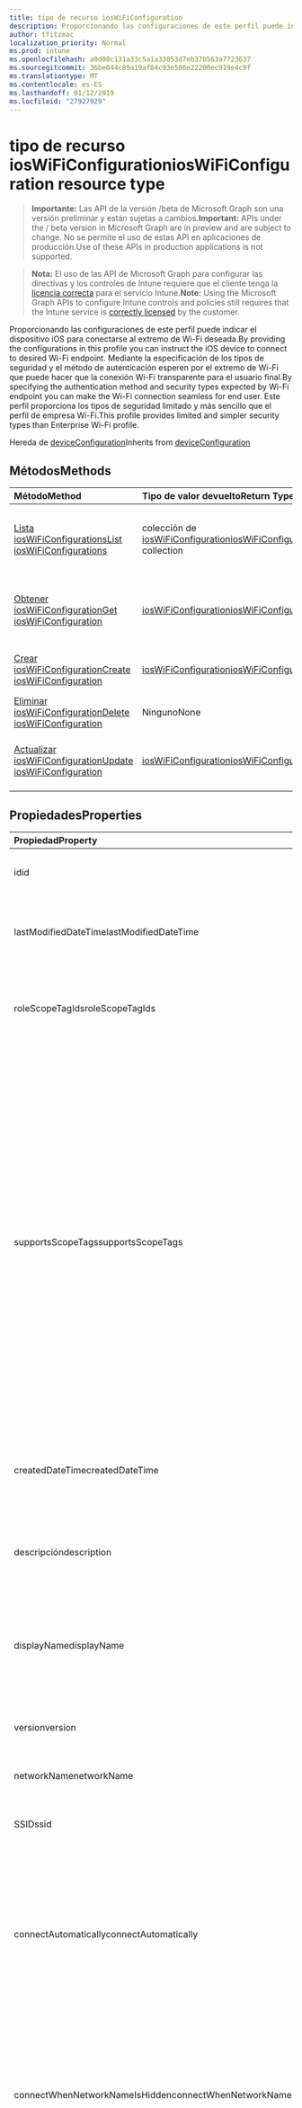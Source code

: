 ```yaml
---
title: tipo de recurso iosWiFiConfiguration
description: Proporcionando las configuraciones de este perfil puede indicar el dispositivo iOS para conectarse al extremo de Wi-Fi deseada. Mediante la especificación de los tipos de seguridad y el método de autenticación esperen por el extremo de Wi-Fi que puede hacer que la conexión Wi-Fi transparente para el usuario final. Este perfil proporciona los tipos de seguridad limitado y más sencillo que el perfil de empresa Wi-Fi.
author: tfitzmac
localization_priority: Normal
ms.prod: intune
ms.openlocfilehash: a0d08c131a33c5a1a33853d7eb37b563a7723637
ms.sourcegitcommit: 36be044c89a19af84c93e586e22200ec919e4c9f
ms.translationtype: MT
ms.contentlocale: es-ES
ms.lasthandoff: 01/12/2019
ms.locfileid: "27927929"
---
```

# <a name="ioswificonfiguration-resource-type"></a><span data-ttu-id="c5f66-105">tipo de recurso iosWiFiConfiguration</span><span class="sxs-lookup"><span data-stu-id="c5f66-105">iosWiFiConfiguration resource type</span></span>

> <span data-ttu-id="c5f66-106">**Importante:** Las API de la versión /beta de Microsoft Graph son una versión preliminar y están sujetas a cambios.</span><span class="sxs-lookup"><span data-stu-id="c5f66-106">**Important:** APIs under the / beta version in Microsoft Graph are in preview and are subject to change.</span></span> <span data-ttu-id="c5f66-107">No se permite el uso de estas API en aplicaciones de producción.</span><span class="sxs-lookup"><span data-stu-id="c5f66-107">Use of these APIs in production applications is not supported.</span></span>

> <span data-ttu-id="c5f66-108">**Nota:** El uso de las API de Microsoft Graph para configurar las directivas y los controles de Intune requiere que el cliente tenga la [licencia correcta](https://go.microsoft.com/fwlink/?linkid=839381) para el servicio Intune.</span><span class="sxs-lookup"><span data-stu-id="c5f66-108">**Note:** Using the Microsoft Graph APIs to configure Intune controls and policies still requires that the Intune service is [correctly licensed](https://go.microsoft.com/fwlink/?linkid=839381) by the customer.</span></span>

<span data-ttu-id="c5f66-109">Proporcionando las configuraciones de este perfil puede indicar el dispositivo iOS para conectarse al extremo de Wi-Fi deseada.</span><span class="sxs-lookup"><span data-stu-id="c5f66-109">By providing the configurations in this profile you can instruct the iOS device to connect to desired Wi-Fi endpoint.</span></span> <span data-ttu-id="c5f66-110">Mediante la especificación de los tipos de seguridad y el método de autenticación esperen por el extremo de Wi-Fi que puede hacer que la conexión Wi-Fi transparente para el usuario final.</span><span class="sxs-lookup"><span data-stu-id="c5f66-110">By specifying the authentication method and security types expected by Wi-Fi endpoint you can make the Wi-Fi connection seamless for end user.</span></span> <span data-ttu-id="c5f66-111">Este perfil proporciona los tipos de seguridad limitado y más sencillo que el perfil de empresa Wi-Fi.</span><span class="sxs-lookup"><span data-stu-id="c5f66-111">This profile provides limited and simpler security types than Enterprise Wi-Fi profile.</span></span>

<span data-ttu-id="c5f66-112">Hereda de [deviceConfiguration](../resources/intune-deviceconfig-deviceconfiguration.md)</span><span class="sxs-lookup"><span data-stu-id="c5f66-112">Inherits from [deviceConfiguration](../resources/intune-deviceconfig-deviceconfiguration.md)</span></span>

## <a name="methods"></a><span data-ttu-id="c5f66-113">Métodos</span><span class="sxs-lookup"><span data-stu-id="c5f66-113">Methods</span></span>
|<span data-ttu-id="c5f66-114">Método</span><span class="sxs-lookup"><span data-stu-id="c5f66-114">Method</span></span>|<span data-ttu-id="c5f66-115">Tipo de valor devuelto</span><span class="sxs-lookup"><span data-stu-id="c5f66-115">Return Type</span></span>|<span data-ttu-id="c5f66-116">Descripción</span><span class="sxs-lookup"><span data-stu-id="c5f66-116">Description</span></span>|
|:---|:---|:---|
|[<span data-ttu-id="c5f66-117">Lista iosWiFiConfigurations</span><span class="sxs-lookup"><span data-stu-id="c5f66-117">List iosWiFiConfigurations</span></span>](../api/intune-deviceconfig-ioswificonfiguration-list.md)|<span data-ttu-id="c5f66-118">colección de [iosWiFiConfiguration](../resources/intune-deviceconfig-ioswificonfiguration.md)</span><span class="sxs-lookup"><span data-stu-id="c5f66-118">[iosWiFiConfiguration](../resources/intune-deviceconfig-ioswificonfiguration.md) collection</span></span>|<span data-ttu-id="c5f66-119">Propiedades de la lista y relaciones de los objetos [iosWiFiConfiguration](../resources/intune-deviceconfig-ioswificonfiguration.md) .</span><span class="sxs-lookup"><span data-stu-id="c5f66-119">List properties and relationships of the [iosWiFiConfiguration](../resources/intune-deviceconfig-ioswificonfiguration.md) objects.</span></span>|
|[<span data-ttu-id="c5f66-120">Obtener iosWiFiConfiguration</span><span class="sxs-lookup"><span data-stu-id="c5f66-120">Get iosWiFiConfiguration</span></span>](../api/intune-deviceconfig-ioswificonfiguration-get.md)|[<span data-ttu-id="c5f66-121">iosWiFiConfiguration</span><span class="sxs-lookup"><span data-stu-id="c5f66-121">iosWiFiConfiguration</span></span>](../resources/intune-deviceconfig-ioswificonfiguration.md)|<span data-ttu-id="c5f66-122">Leer las propiedades y las relaciones del objeto [iosWiFiConfiguration](../resources/intune-deviceconfig-ioswificonfiguration.md) .</span><span class="sxs-lookup"><span data-stu-id="c5f66-122">Read properties and relationships of the [iosWiFiConfiguration](../resources/intune-deviceconfig-ioswificonfiguration.md) object.</span></span>|
|[<span data-ttu-id="c5f66-123">Crear iosWiFiConfiguration</span><span class="sxs-lookup"><span data-stu-id="c5f66-123">Create iosWiFiConfiguration</span></span>](../api/intune-deviceconfig-ioswificonfiguration-create.md)|[<span data-ttu-id="c5f66-124">iosWiFiConfiguration</span><span class="sxs-lookup"><span data-stu-id="c5f66-124">iosWiFiConfiguration</span></span>](../resources/intune-deviceconfig-ioswificonfiguration.md)|<span data-ttu-id="c5f66-125">Crear un nuevo objeto [iosWiFiConfiguration](../resources/intune-deviceconfig-ioswificonfiguration.md) .</span><span class="sxs-lookup"><span data-stu-id="c5f66-125">Create a new [iosWiFiConfiguration](../resources/intune-deviceconfig-ioswificonfiguration.md) object.</span></span>|
|[<span data-ttu-id="c5f66-126">Eliminar iosWiFiConfiguration</span><span class="sxs-lookup"><span data-stu-id="c5f66-126">Delete iosWiFiConfiguration</span></span>](../api/intune-deviceconfig-ioswificonfiguration-delete.md)|<span data-ttu-id="c5f66-127">Ninguno</span><span class="sxs-lookup"><span data-stu-id="c5f66-127">None</span></span>|<span data-ttu-id="c5f66-128">Elimina un [iosWiFiConfiguration](../resources/intune-deviceconfig-ioswificonfiguration.md).</span><span class="sxs-lookup"><span data-stu-id="c5f66-128">Deletes a [iosWiFiConfiguration](../resources/intune-deviceconfig-ioswificonfiguration.md).</span></span>|
|[<span data-ttu-id="c5f66-129">Actualizar iosWiFiConfiguration</span><span class="sxs-lookup"><span data-stu-id="c5f66-129">Update iosWiFiConfiguration</span></span>](../api/intune-deviceconfig-ioswificonfiguration-update.md)|[<span data-ttu-id="c5f66-130">iosWiFiConfiguration</span><span class="sxs-lookup"><span data-stu-id="c5f66-130">iosWiFiConfiguration</span></span>](../resources/intune-deviceconfig-ioswificonfiguration.md)|<span data-ttu-id="c5f66-131">Actualizar las propiedades de un objeto [iosWiFiConfiguration](../resources/intune-deviceconfig-ioswificonfiguration.md) .</span><span class="sxs-lookup"><span data-stu-id="c5f66-131">Update the properties of a [iosWiFiConfiguration](../resources/intune-deviceconfig-ioswificonfiguration.md) object.</span></span>|

## <a name="properties"></a><span data-ttu-id="c5f66-132">Propiedades</span><span class="sxs-lookup"><span data-stu-id="c5f66-132">Properties</span></span>
|<span data-ttu-id="c5f66-133">Propiedad</span><span class="sxs-lookup"><span data-stu-id="c5f66-133">Property</span></span>|<span data-ttu-id="c5f66-134">Tipo</span><span class="sxs-lookup"><span data-stu-id="c5f66-134">Type</span></span>|<span data-ttu-id="c5f66-135">Descripción</span><span class="sxs-lookup"><span data-stu-id="c5f66-135">Description</span></span>|
|:---|:---|:---|
|<span data-ttu-id="c5f66-136">id</span><span class="sxs-lookup"><span data-stu-id="c5f66-136">id</span></span>|<span data-ttu-id="c5f66-137">Cadena</span><span class="sxs-lookup"><span data-stu-id="c5f66-137">String</span></span>|<span data-ttu-id="c5f66-138">Clave de la entidad.</span><span class="sxs-lookup"><span data-stu-id="c5f66-138">Key of the entity.</span></span> <span data-ttu-id="c5f66-139">Heredado de [deviceConfiguration](../resources/intune-deviceconfig-deviceconfiguration.md)</span><span class="sxs-lookup"><span data-stu-id="c5f66-139">Inherited from [deviceConfiguration](../resources/intune-deviceconfig-deviceconfiguration.md)</span></span>|
|<span data-ttu-id="c5f66-140">lastModifiedDateTime</span><span class="sxs-lookup"><span data-stu-id="c5f66-140">lastModifiedDateTime</span></span>|<span data-ttu-id="c5f66-141">DateTimeOffset</span><span class="sxs-lookup"><span data-stu-id="c5f66-141">DateTimeOffset</span></span>|<span data-ttu-id="c5f66-142">Fecha y hora en la que se modificó el objeto por última vez.</span><span class="sxs-lookup"><span data-stu-id="c5f66-142">DateTime the object was last modified.</span></span> <span data-ttu-id="c5f66-143">Heredado de [deviceConfiguration](../resources/intune-deviceconfig-deviceconfiguration.md)</span><span class="sxs-lookup"><span data-stu-id="c5f66-143">Inherited from [deviceConfiguration](../resources/intune-deviceconfig-deviceconfiguration.md)</span></span>|
|<span data-ttu-id="c5f66-144">roleScopeTagIds</span><span class="sxs-lookup"><span data-stu-id="c5f66-144">roleScopeTagIds</span></span>|<span data-ttu-id="c5f66-145">Colección String</span><span class="sxs-lookup"><span data-stu-id="c5f66-145">String collection</span></span>|<span data-ttu-id="c5f66-146">Lista de etiquetas de ámbito para esta instancia de entidad.</span><span class="sxs-lookup"><span data-stu-id="c5f66-146">List of Scope Tags for this Entity instance.</span></span> <span data-ttu-id="c5f66-147">Heredado de [deviceConfiguration](../resources/intune-deviceconfig-deviceconfiguration.md)</span><span class="sxs-lookup"><span data-stu-id="c5f66-147">Inherited from [deviceConfiguration](../resources/intune-deviceconfig-deviceconfiguration.md)</span></span>|
|<span data-ttu-id="c5f66-148">supportsScopeTags</span><span class="sxs-lookup"><span data-stu-id="c5f66-148">supportsScopeTags</span></span>|<span data-ttu-id="c5f66-149">Booleano</span><span class="sxs-lookup"><span data-stu-id="c5f66-149">Boolean</span></span>|<span data-ttu-id="c5f66-150">Indica si la configuración del dispositivo subyacente admite la asignación de etiquetas de ámbito.</span><span class="sxs-lookup"><span data-stu-id="c5f66-150">Indicates whether or not the underlying Device Configuration supports the assignment of scope tags.</span></span> <span data-ttu-id="c5f66-151">No se permite la asignación a la propiedad ScopeTags cuando este valor es false y entidades no estará visibles para los usuarios con ámbito.</span><span class="sxs-lookup"><span data-stu-id="c5f66-151">Assigning to the ScopeTags property is not allowed when this value is false and entities will not be visible to scoped users.</span></span> <span data-ttu-id="c5f66-152">Esto se produce para las directivas de heredado creadas en Silverlight y se puede resolver por eliminar y volver a crear la directiva en el Portal de Azure.</span><span class="sxs-lookup"><span data-stu-id="c5f66-152">This occurs for Legacy policies created in Silverlight and can be resolved by deleting and recreating the policy in the Azure Portal.</span></span> <span data-ttu-id="c5f66-153">Esta propiedad es de sólo lectura.</span><span class="sxs-lookup"><span data-stu-id="c5f66-153">This property is read-only.</span></span> <span data-ttu-id="c5f66-154">Heredado de [deviceConfiguration](../resources/intune-deviceconfig-deviceconfiguration.md)</span><span class="sxs-lookup"><span data-stu-id="c5f66-154">Inherited from [deviceConfiguration](../resources/intune-deviceconfig-deviceconfiguration.md)</span></span>|
|<span data-ttu-id="c5f66-155">createdDateTime</span><span class="sxs-lookup"><span data-stu-id="c5f66-155">createdDateTime</span></span>|<span data-ttu-id="c5f66-156">DateTimeOffset</span><span class="sxs-lookup"><span data-stu-id="c5f66-156">DateTimeOffset</span></span>|<span data-ttu-id="c5f66-157">Fecha y hora en la que se creó el objeto.</span><span class="sxs-lookup"><span data-stu-id="c5f66-157">DateTime the object was created.</span></span> <span data-ttu-id="c5f66-158">Heredado de [deviceConfiguration](../resources/intune-deviceconfig-deviceconfiguration.md)</span><span class="sxs-lookup"><span data-stu-id="c5f66-158">Inherited from [deviceConfiguration](../resources/intune-deviceconfig-deviceconfiguration.md)</span></span>|
|<span data-ttu-id="c5f66-159">descripción</span><span class="sxs-lookup"><span data-stu-id="c5f66-159">description</span></span>|<span data-ttu-id="c5f66-160">Cadena</span><span class="sxs-lookup"><span data-stu-id="c5f66-160">String</span></span>|<span data-ttu-id="c5f66-161">Descripción proporcionada por el administrador de la configuración del dispositivo.</span><span class="sxs-lookup"><span data-stu-id="c5f66-161">Admin provided description of the Device Configuration.</span></span> <span data-ttu-id="c5f66-162">Heredado de [deviceConfiguration](../resources/intune-deviceconfig-deviceconfiguration.md)</span><span class="sxs-lookup"><span data-stu-id="c5f66-162">Inherited from [deviceConfiguration](../resources/intune-deviceconfig-deviceconfiguration.md)</span></span>|
|<span data-ttu-id="c5f66-163">displayName</span><span class="sxs-lookup"><span data-stu-id="c5f66-163">displayName</span></span>|<span data-ttu-id="c5f66-164">Cadena</span><span class="sxs-lookup"><span data-stu-id="c5f66-164">String</span></span>|<span data-ttu-id="c5f66-165">Nombre proporcionado por el administrador de la configuración del dispositivo.</span><span class="sxs-lookup"><span data-stu-id="c5f66-165">Admin provided name of the device configuration.</span></span> <span data-ttu-id="c5f66-166">Heredado de [deviceConfiguration](../resources/intune-deviceconfig-deviceconfiguration.md)</span><span class="sxs-lookup"><span data-stu-id="c5f66-166">Inherited from [deviceConfiguration](../resources/intune-deviceconfig-deviceconfiguration.md)</span></span>|
|<span data-ttu-id="c5f66-167">version</span><span class="sxs-lookup"><span data-stu-id="c5f66-167">version</span></span>|<span data-ttu-id="c5f66-168">Int32</span><span class="sxs-lookup"><span data-stu-id="c5f66-168">Int32</span></span>|<span data-ttu-id="c5f66-169">Versión de la configuración del dispositivo.</span><span class="sxs-lookup"><span data-stu-id="c5f66-169">Version of the device configuration.</span></span> <span data-ttu-id="c5f66-170">Heredado de [deviceConfiguration](../resources/intune-deviceconfig-deviceconfiguration.md)</span><span class="sxs-lookup"><span data-stu-id="c5f66-170">Inherited from [deviceConfiguration](../resources/intune-deviceconfig-deviceconfiguration.md)</span></span>|
|<span data-ttu-id="c5f66-171">networkName</span><span class="sxs-lookup"><span data-stu-id="c5f66-171">networkName</span></span>|<span data-ttu-id="c5f66-172">Cadena</span><span class="sxs-lookup"><span data-stu-id="c5f66-172">String</span></span>|<span data-ttu-id="c5f66-173">Nombre de red</span><span class="sxs-lookup"><span data-stu-id="c5f66-173">Network Name</span></span>|
|<span data-ttu-id="c5f66-174">SSID</span><span class="sxs-lookup"><span data-stu-id="c5f66-174">ssid</span></span>|<span data-ttu-id="c5f66-175">Cadena</span><span class="sxs-lookup"><span data-stu-id="c5f66-175">String</span></span>|<span data-ttu-id="c5f66-176">Esto es el nombre de la red Wi-Fi que se difunde a todos los dispositivos.</span><span class="sxs-lookup"><span data-stu-id="c5f66-176">This is the name of the Wi-Fi network that is broadcast to all devices.</span></span>|
|<span data-ttu-id="c5f66-177">connectAutomatically</span><span class="sxs-lookup"><span data-stu-id="c5f66-177">connectAutomatically</span></span>|<span data-ttu-id="c5f66-178">Booleano</span><span class="sxs-lookup"><span data-stu-id="c5f66-178">Boolean</span></span>|<span data-ttu-id="c5f66-179">Conectar automáticamente cuando esta red esté en el intervalo.</span><span class="sxs-lookup"><span data-stu-id="c5f66-179">Connect automatically when this network is in range.</span></span> <span data-ttu-id="c5f66-180">Si se establece en true omitirá el símbolo del sistema del usuario y el dispositivo se conecte automáticamente a la red Wi-Fi.</span><span class="sxs-lookup"><span data-stu-id="c5f66-180">Setting this to true will skip the user prompt and automatically connect the device to Wi-Fi network.</span></span>|
|<span data-ttu-id="c5f66-181">connectWhenNetworkNameIsHidden</span><span class="sxs-lookup"><span data-stu-id="c5f66-181">connectWhenNetworkNameIsHidden</span></span>|<span data-ttu-id="c5f66-182">Booleano</span><span class="sxs-lookup"><span data-stu-id="c5f66-182">Boolean</span></span>|<span data-ttu-id="c5f66-183">Conectar cuando la red no sea de difusión su nombre (SSID).</span><span class="sxs-lookup"><span data-stu-id="c5f66-183">Connect when the network is not broadcasting its name (SSID).</span></span> <span data-ttu-id="c5f66-184">Cuando se establece en true, este perfil fuerza el dispositivo para conectarse a una red que no difundir su SSID para todos los dispositivos.</span><span class="sxs-lookup"><span data-stu-id="c5f66-184">When set to true, this profile forces the device to connect to a network that doesn't broadcast its SSID to all devices.</span></span>|
|<span data-ttu-id="c5f66-185">wiFiSecurityType</span><span class="sxs-lookup"><span data-stu-id="c5f66-185">wiFiSecurityType</span></span>|[<span data-ttu-id="c5f66-186">wiFiSecurityType</span><span class="sxs-lookup"><span data-stu-id="c5f66-186">wiFiSecurityType</span></span>](../resources/intune-deviceconfig-wifisecuritytype.md)|<span data-ttu-id="c5f66-187">Indica si el extremo de Wi-Fi utiliza un tipo de EAP en función de seguridad.</span><span class="sxs-lookup"><span data-stu-id="c5f66-187">Indicates whether Wi-Fi endpoint uses an EAP based security type.</span></span> <span data-ttu-id="c5f66-188">Los valores posibles son: `open`, `wpaPersonal`, `wpaEnterprise`, `wep`, `wpa2Personal`, `wpa2Enterprise`.</span><span class="sxs-lookup"><span data-stu-id="c5f66-188">Possible values are: `open`, `wpaPersonal`, `wpaEnterprise`, `wep`, `wpa2Personal`, `wpa2Enterprise`.</span></span>|
|<span data-ttu-id="c5f66-189">proxySettings</span><span class="sxs-lookup"><span data-stu-id="c5f66-189">proxySettings</span></span>|[<span data-ttu-id="c5f66-190">wiFiProxySetting</span><span class="sxs-lookup"><span data-stu-id="c5f66-190">wiFiProxySetting</span></span>](../resources/intune-deviceconfig-wifiproxysetting.md)|<span data-ttu-id="c5f66-191">Tipo de proxy para esta conexión Wi-Fi.</span><span class="sxs-lookup"><span data-stu-id="c5f66-191">Proxy Type for this Wi-Fi connection.</span></span> <span data-ttu-id="c5f66-192">Los valores posibles son: `none`, `manual` y `automatic`.</span><span class="sxs-lookup"><span data-stu-id="c5f66-192">Possible values are: `none`, `manual`, `automatic`.</span></span>|
|<span data-ttu-id="c5f66-193">proxyManualAddress</span><span class="sxs-lookup"><span data-stu-id="c5f66-193">proxyManualAddress</span></span>|<span data-ttu-id="c5f66-194">Cadena</span><span class="sxs-lookup"><span data-stu-id="c5f66-194">String</span></span>|<span data-ttu-id="c5f66-195">Nombre de host DNS o dirección IP del servidor proxy cuando se selecciona la configuración manual.</span><span class="sxs-lookup"><span data-stu-id="c5f66-195">IP Address or DNS hostname of the proxy server when manual configuration is selected.</span></span>|
|<span data-ttu-id="c5f66-196">proxyManualPort</span><span class="sxs-lookup"><span data-stu-id="c5f66-196">proxyManualPort</span></span>|<span data-ttu-id="c5f66-197">Int32</span><span class="sxs-lookup"><span data-stu-id="c5f66-197">Int32</span></span>|<span data-ttu-id="c5f66-198">Puerto del servidor proxy cuando se selecciona la configuración manual.</span><span class="sxs-lookup"><span data-stu-id="c5f66-198">Port of the proxy server when manual configuration is selected.</span></span>|
|<span data-ttu-id="c5f66-199">proxyAutomaticConfigurationUrl</span><span class="sxs-lookup"><span data-stu-id="c5f66-199">proxyAutomaticConfigurationUrl</span></span>|<span data-ttu-id="c5f66-200">Cadena</span><span class="sxs-lookup"><span data-stu-id="c5f66-200">String</span></span>|<span data-ttu-id="c5f66-201">URL de la secuencia de la configuración automática de servidor proxy cuando se selecciona la configuración automática.</span><span class="sxs-lookup"><span data-stu-id="c5f66-201">URL of the proxy server automatic configuration script when automatic configuration is selected.</span></span> <span data-ttu-id="c5f66-202">Normalmente, esta dirección URL es la ubicación del archivo PAC (configuración automática de Proxy).</span><span class="sxs-lookup"><span data-stu-id="c5f66-202">This URL is typically the location of PAC (Proxy Auto Configuration) file.</span></span>|
|<span data-ttu-id="c5f66-203">preSharedKey</span><span class="sxs-lookup"><span data-stu-id="c5f66-203">preSharedKey</span></span>|<span data-ttu-id="c5f66-204">Cadena</span><span class="sxs-lookup"><span data-stu-id="c5f66-204">String</span></span>|<span data-ttu-id="c5f66-205">Ésta es la clave previamente compartida para la red Wi-Fi Personal WPA.</span><span class="sxs-lookup"><span data-stu-id="c5f66-205">This is the pre-shared key for WPA Personal Wi-Fi network.</span></span>|

## <a name="relationships"></a><span data-ttu-id="c5f66-206">Relaciones</span><span class="sxs-lookup"><span data-stu-id="c5f66-206">Relationships</span></span>
|<span data-ttu-id="c5f66-207">Relación</span><span class="sxs-lookup"><span data-stu-id="c5f66-207">Relationship</span></span>|<span data-ttu-id="c5f66-208">Tipo</span><span class="sxs-lookup"><span data-stu-id="c5f66-208">Type</span></span>|<span data-ttu-id="c5f66-209">Descripción</span><span class="sxs-lookup"><span data-stu-id="c5f66-209">Description</span></span>|
|:---|:---|:---|
|<span data-ttu-id="c5f66-210">groupAssignments</span><span class="sxs-lookup"><span data-stu-id="c5f66-210">groupAssignments</span></span>|<span data-ttu-id="c5f66-211">colección de [deviceConfigurationGroupAssignment](../resources/intune-deviceconfig-deviceconfigurationgroupassignment.md)</span><span class="sxs-lookup"><span data-stu-id="c5f66-211">[deviceConfigurationGroupAssignment](../resources/intune-deviceconfig-deviceconfigurationgroupassignment.md) collection</span></span>|<span data-ttu-id="c5f66-212">La lista de asignaciones de grupo para el perfil de configuración del dispositivo.</span><span class="sxs-lookup"><span data-stu-id="c5f66-212">The list of group assignments for the device configuration profile.</span></span> <span data-ttu-id="c5f66-213">Heredado de [deviceConfiguration](../resources/intune-deviceconfig-deviceconfiguration.md)</span><span class="sxs-lookup"><span data-stu-id="c5f66-213">Inherited from [deviceConfiguration](../resources/intune-deviceconfig-deviceconfiguration.md)</span></span>|
|<span data-ttu-id="c5f66-214">asignaciones</span><span class="sxs-lookup"><span data-stu-id="c5f66-214">assignments</span></span>|<span data-ttu-id="c5f66-215">Colección [deviceConfigurationAssignment](../resources/intune-deviceconfig-deviceconfigurationassignment.md)</span><span class="sxs-lookup"><span data-stu-id="c5f66-215">[deviceConfigurationAssignment](../resources/intune-deviceconfig-deviceconfigurationassignment.md) collection</span></span>|<span data-ttu-id="c5f66-216">La lista de tareas para el perfil de configuración del dispositivo.</span><span class="sxs-lookup"><span data-stu-id="c5f66-216">The list of assignments for the device configuration profile.</span></span> <span data-ttu-id="c5f66-217">Heredado de [deviceConfiguration](../resources/intune-deviceconfig-deviceconfiguration.md)</span><span class="sxs-lookup"><span data-stu-id="c5f66-217">Inherited from [deviceConfiguration](../resources/intune-deviceconfig-deviceconfiguration.md)</span></span>|
|<span data-ttu-id="c5f66-218">deviceStatuses</span><span class="sxs-lookup"><span data-stu-id="c5f66-218">deviceStatuses</span></span>|<span data-ttu-id="c5f66-219">Colección [deviceConfigurationDeviceStatus](../resources/intune-deviceconfig-deviceconfigurationdevicestatus.md)</span><span class="sxs-lookup"><span data-stu-id="c5f66-219">[deviceConfigurationDeviceStatus](../resources/intune-deviceconfig-deviceconfigurationdevicestatus.md) collection</span></span>|<span data-ttu-id="c5f66-220">Estado de instalación de configuración del dispositivo por dispositivo.</span><span class="sxs-lookup"><span data-stu-id="c5f66-220">Device configuration installation status by device.</span></span> <span data-ttu-id="c5f66-221">Heredado de [deviceConfiguration](../resources/intune-deviceconfig-deviceconfiguration.md)</span><span class="sxs-lookup"><span data-stu-id="c5f66-221">Inherited from [deviceConfiguration](../resources/intune-deviceconfig-deviceconfiguration.md)</span></span>|
|<span data-ttu-id="c5f66-222">userStatuses</span><span class="sxs-lookup"><span data-stu-id="c5f66-222">userStatuses</span></span>|<span data-ttu-id="c5f66-223">Colección [deviceConfigurationUserStatus](../resources/intune-deviceconfig-deviceconfigurationuserstatus.md)</span><span class="sxs-lookup"><span data-stu-id="c5f66-223">[deviceConfigurationUserStatus](../resources/intune-deviceconfig-deviceconfigurationuserstatus.md) collection</span></span>|<span data-ttu-id="c5f66-224">Estado de instalación de configuración de dispositivo por usuario.</span><span class="sxs-lookup"><span data-stu-id="c5f66-224">Device configuration installation status by user.</span></span> <span data-ttu-id="c5f66-225">Heredado de [deviceConfiguration](../resources/intune-deviceconfig-deviceconfiguration.md)</span><span class="sxs-lookup"><span data-stu-id="c5f66-225">Inherited from [deviceConfiguration](../resources/intune-deviceconfig-deviceconfiguration.md)</span></span>|
|<span data-ttu-id="c5f66-226">deviceStatusOverview</span><span class="sxs-lookup"><span data-stu-id="c5f66-226">deviceStatusOverview</span></span>|[<span data-ttu-id="c5f66-227">deviceConfigurationDeviceOverview</span><span class="sxs-lookup"><span data-stu-id="c5f66-227">deviceConfigurationDeviceOverview</span></span>](../resources/intune-deviceconfig-deviceconfigurationdeviceoverview.md)|<span data-ttu-id="c5f66-228">Información general sobre el estado de dispositivos de la configuración de dispositivo. Heredado de [deviceConfiguration](../resources/intune-deviceconfig-deviceconfiguration.md)</span><span class="sxs-lookup"><span data-stu-id="c5f66-228">Device Configuration devices status overview Inherited from [deviceConfiguration](../resources/intune-deviceconfig-deviceconfiguration.md)</span></span>|
|<span data-ttu-id="c5f66-229">userStatusOverview</span><span class="sxs-lookup"><span data-stu-id="c5f66-229">userStatusOverview</span></span>|[<span data-ttu-id="c5f66-230">deviceConfigurationUserOverview</span><span class="sxs-lookup"><span data-stu-id="c5f66-230">deviceConfigurationUserOverview</span></span>](../resources/intune-deviceconfig-deviceconfigurationuseroverview.md)|<span data-ttu-id="c5f66-231">Información general sobre el estado de usuarios de la configuración de dispositivo. Heredado de [deviceConfiguration](../resources/intune-deviceconfig-deviceconfiguration.md)</span><span class="sxs-lookup"><span data-stu-id="c5f66-231">Device Configuration users status overview Inherited from [deviceConfiguration](../resources/intune-deviceconfig-deviceconfiguration.md)</span></span>|
|<span data-ttu-id="c5f66-232">deviceSettingStateSummaries</span><span class="sxs-lookup"><span data-stu-id="c5f66-232">deviceSettingStateSummaries</span></span>|<span data-ttu-id="c5f66-233">Colección [settingStateDeviceSummary](../resources/intune-deviceconfig-settingstatedevicesummary.md)</span><span class="sxs-lookup"><span data-stu-id="c5f66-233">[settingStateDeviceSummary](../resources/intune-deviceconfig-settingstatedevicesummary.md) collection</span></span>|<span data-ttu-id="c5f66-234">Resumen de dispositivo sobre el estado de configuración de la configuración de dispositivo. Heredado de [deviceConfiguration](../resources/intune-deviceconfig-deviceconfiguration.md)</span><span class="sxs-lookup"><span data-stu-id="c5f66-234">Device Configuration Setting State Device Summary Inherited from [deviceConfiguration](../resources/intune-deviceconfig-deviceconfiguration.md)</span></span>|

## <a name="json-representation"></a><span data-ttu-id="c5f66-235">Representación JSON</span><span class="sxs-lookup"><span data-stu-id="c5f66-235">JSON Representation</span></span>
<span data-ttu-id="c5f66-236">Aquí tiene una representación JSON del recurso.</span><span class="sxs-lookup"><span data-stu-id="c5f66-236">Here is a JSON representation of the resource.</span></span>
<!-- {
  "blockType": "resource",
  "keyProperty": "id",
  "@odata.type": "microsoft.graph.iosWiFiConfiguration"
}
-->
``` json
{
  "@odata.type": "#microsoft.graph.iosWiFiConfiguration",
  "id": "String (identifier)",
  "lastModifiedDateTime": "String (timestamp)",
  "roleScopeTagIds": [
    "String"
  ],
  "supportsScopeTags": true,
  "createdDateTime": "String (timestamp)",
  "description": "String",
  "displayName": "String",
  "version": 1024,
  "networkName": "String",
  "ssid": "String",
  "connectAutomatically": true,
  "connectWhenNetworkNameIsHidden": true,
  "wiFiSecurityType": "String",
  "proxySettings": "String",
  "proxyManualAddress": "String",
  "proxyManualPort": 1024,
  "proxyAutomaticConfigurationUrl": "String",
  "preSharedKey": "String"
}
```





